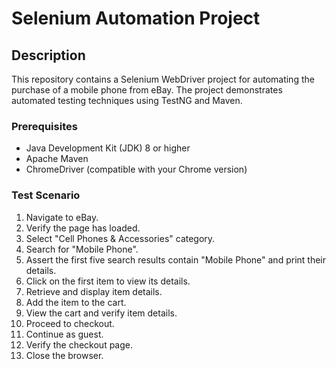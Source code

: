 # Selenium Automation Project

## Description

This repository contains a Selenium WebDriver project for automating the purchase of a mobile phone from eBay. The project demonstrates automated testing techniques using TestNG and Maven.

### Prerequisites

- Java Development Kit (JDK) 8 or higher
- Apache Maven
- ChromeDriver (compatible with your Chrome version)

### Test Scenario

1. Navigate to eBay.
2. Verify the page has loaded.
3. Select "Cell Phones & Accessories" category.
4. Search for "Mobile Phone".
5. Assert the first five search results contain "Mobile Phone" and print their details.
6. Click on the first item to view its details.
7. Retrieve and display item details.
8. Add the item to the cart.
9. View the cart and verify item details.
10. Proceed to checkout.
11. Continue as guest.
12. Verify the checkout page.
13. Close the browser.


